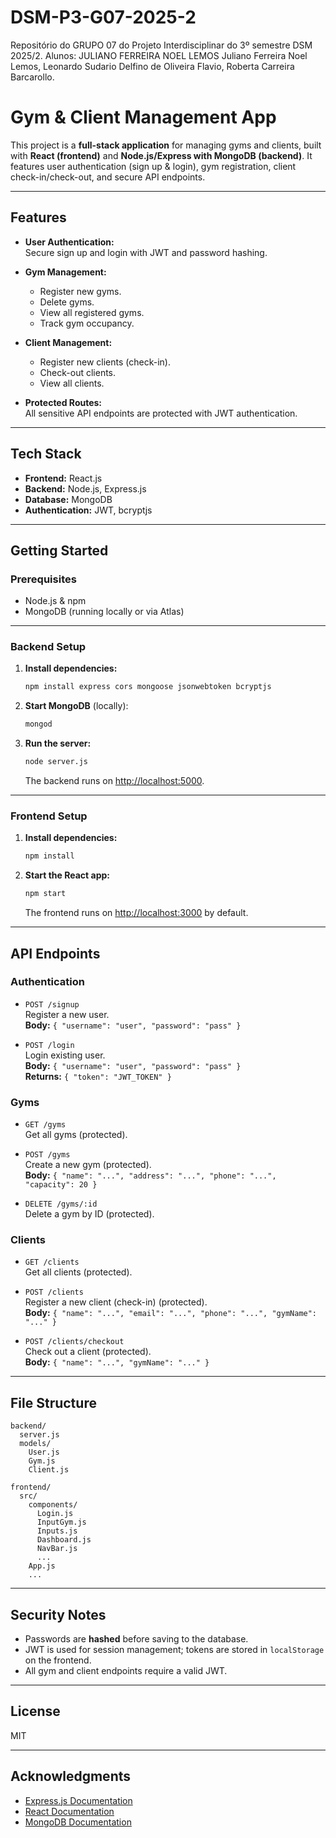 # DSM-P3-G07-2025-2

Repositório do GRUPO 07 do Projeto Interdisciplinar do 3º semestre DSM 2025/2. Alunos: JULIANO FERREIRA NOEL LEMOS Juliano Ferreira Noel Lemos, Leonardo Sudario Delfino de Oliveira Flavio, Roberta Carreira Barcarollo.

# Gym & Client Management App

This project is a **full-stack application** for managing gyms and clients, built with **React (frontend)** and **Node.js/Express with MongoDB (backend)**. It features user authentication (sign up & login), gym registration, client check-in/check-out, and secure API endpoints.

---

## Features

- **User Authentication:**  
  Secure sign up and login with JWT and password hashing.

- **Gym Management:**

  - Register new gyms.
  - Delete gyms.
  - View all registered gyms.
  - Track gym occupancy.

- **Client Management:**

  - Register new clients (check-in).
  - Check-out clients.
  - View all clients.

- **Protected Routes:**  
  All sensitive API endpoints are protected with JWT authentication.

---

## Tech Stack

- **Frontend:** React.js
- **Backend:** Node.js, Express.js
- **Database:** MongoDB
- **Authentication:** JWT, bcryptjs

---

## Getting Started

### Prerequisites

- Node.js & npm
- MongoDB (running locally or via Atlas)

---

### Backend Setup

1. **Install dependencies:**

   ```bash
   npm install express cors mongoose jsonwebtoken bcryptjs
   ```

2. **Start MongoDB** (locally):

   ```bash
   mongod
   ```

3. **Run the server:**
   ```bash
   node server.js
   ```
   The backend runs on [http://localhost:5000](http://localhost:5000).

---

### Frontend Setup

1. **Install dependencies:**

   ```bash
   npm install
   ```

2. **Start the React app:**
   ```bash
   npm start
   ```
   The frontend runs on [http://localhost:3000](http://localhost:3000) by default.

---

## API Endpoints

### Authentication

- `POST /signup`  
  Register a new user.  
  **Body:** `{ "username": "user", "password": "pass" }`

- `POST /login`  
  Login existing user.  
  **Body:** `{ "username": "user", "password": "pass" }`  
  **Returns:** `{ "token": "JWT_TOKEN" }`

### Gyms

- `GET /gyms`  
  Get all gyms (protected).

- `POST /gyms`  
  Create a new gym (protected).  
  **Body:** `{ "name": "...", "address": "...", "phone": "...", "capacity": 20 }`

- `DELETE /gyms/:id`  
  Delete a gym by ID (protected).

### Clients

- `GET /clients`  
  Get all clients (protected).

- `POST /clients`  
  Register a new client (check-in) (protected).  
  **Body:** `{ "name": "...", "email": "...", "phone": "...", "gymName": "..." }`

- `POST /clients/checkout`  
  Check out a client (protected).  
  **Body:** `{ "name": "...", "gymName": "..." }`

---

## File Structure

```
backend/
  server.js
  models/
    User.js
    Gym.js
    Client.js

frontend/
  src/
    components/
      Login.js
      InputGym.js
      Inputs.js
      Dashboard.js
      NavBar.js
      ...
    App.js
    ...
```

---

## Security Notes

- Passwords are **hashed** before saving to the database.
- JWT is used for session management; tokens are stored in `localStorage` on the frontend.
- All gym and client endpoints require a valid JWT.

---

## License

MIT

---

## Acknowledgments

- [Express.js Documentation](https://expressjs.com/)
- [React Documentation](https://react.dev/)
- [MongoDB Documentation](https://www.mongodb.com/docs/)
